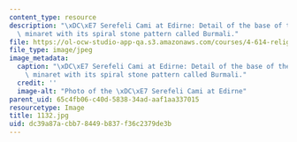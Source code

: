 ```yaml
---
content_type: resource
description: "\xDC\xE7 Serefeli Cami at Edirne: Detail of the base of the northwestern\
  \ minaret with its spiral stone pattern called Burmali."
file: https://ol-ocw-studio-app-qa.s3.amazonaws.com/courses/4-614-religious-architecture-and-islamic-cultures-fall-2002/dc39a87acbb78449b837f36c2379de3b_1132.jpg
file_type: image/jpeg
image_metadata:
  caption: "\xDC\xE7 Serefeli Cami at Edirne: Detail of the base of the northwestern\
    \ minaret with its spiral stone pattern called Burmali."
  credit: ''
  image-alt: "Photo of the \xDC\xE7 Serefeli Cami at Edirne"
parent_uid: 65c4fb06-c40d-5838-34ad-aaf1aa337015
resourcetype: Image
title: 1132.jpg
uid: dc39a87a-cbb7-8449-b837-f36c2379de3b
---
```

